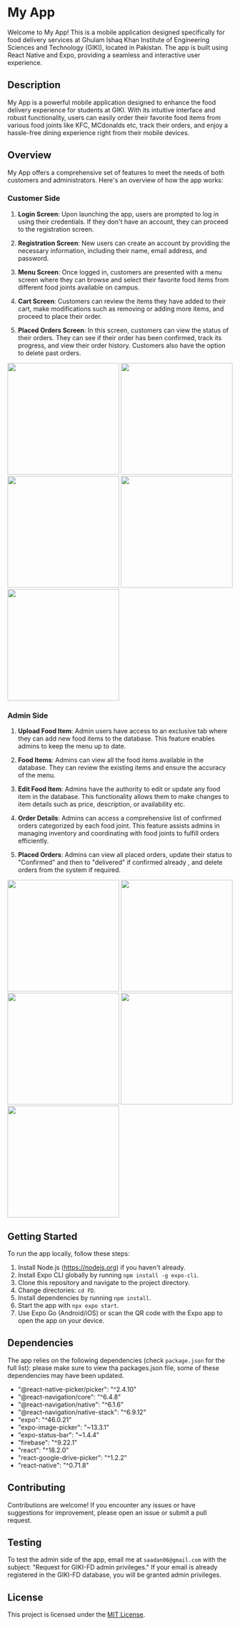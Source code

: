 # My App

Welcome to My App! This is a mobile application designed specifically for food delivery services at Ghulam Ishaq Khan Institute of Engineering Sciences and Technology (GIKI), located in Pakistan. The app is built using React Native and Expo, providing a seamless and interactive user experience.

## Description

My App is a powerful mobile application designed to enhance the food delivery experience for students at GIKI. With its intuitive interface and robust functionality, users can easily order their favorite food items from various food joints like KFC, MCdonalds etc, track their orders, and enjoy a hassle-free dining experience right from their mobile devices.

## Overview

My App offers a comprehensive set of features to meet the needs of both customers and administrators. Here's an overview of how the app works:

### Customer Side

1. **Login Screen**: Upon launching the app, users are prompted to log in using their credentials. If they don't have an account, they can proceed to the registration screen.

2. **Registration Screen**: New users can create an account by providing the necessary information, including their name, email address, and password.

3. **Menu Screen**: Once logged in, customers are presented with a menu screen where they can browse and select their favorite food items from different food joints available on campus.

4. **Cart Screen**: Customers can review the items they have added to their cart, make modifications such as removing or adding more items, and proceed to place their order.

5. **Placed Orders Screen**: In this screen, customers can view the status of their orders. They can see if their order has been confirmed, track its progress, and view their order history. Customers also have the option to delete past orders.

<p float="left">
  <img src="/Demo-Pictures/login.jpg" width="250" />
  <img src="/Demo-Pictures/registration.jpg" width="250" /> 
  <img src="/Demo-Pictures/menu.jpg" width="250" /> 
  <img src="/Demo-Pictures/cart.jpg" width="250" /> 
  <img src="/Demo-Pictures/placedorders.jpg" width="250" /> 
</p>

### Admin Side

1. **Upload Food Item**: Admin users have access to an exclusive tab where they can add new food items to the database. This feature enables admins to keep the menu up to date.

2. **Food Items**: Admins can view all the food items available in the database. They can review the existing items and ensure the accuracy of the menu.

3. **Edit Food Item**: Admins have the authority to edit or update any food item in the database. This functionality allows them to make changes to item details such as price, description, or availability etc.

4. **Order Details**: Admins can access a comprehensive list of confirmed orders categorized by each food joint. This feature assists admins in managing inventory and coordinating with food joints to fulfill orders efficiently.

5. **Placed Orders**: Admins can view all placed orders, update their status to "Confirmed" and then to "delivered" if confirmed already , and delete orders from the system if required.

<p float="left">
  <img src="/Demo-Pictures/adminUploadFoodItem.jpg" width="250" />
  <img src="/Demo-Pictures/foodItems.jpg" width="250" /> 
  <img src="/Demo-Pictures/editFoodItem.jpg" width="250" /> 
  <img src="/Demo-Pictures/adminplacedorders.jpg" width="250" /> 
  <img src="/Demo-Pictures/orders.jpg" width="250" /> 

</p>

## Getting Started

To run the app locally, follow these steps:

1. Install Node.js (https://nodejs.org) if you haven't already.
2. Install Expo CLI globally by running `npm install -g expo-cli`.
3. Clone this repository and navigate to the project directory.
4. Change directories: `cd FD`.
5. Install dependencies by running `npm install`.
6. Start the app with `npx expo start`.
7. Use Expo Go (Android/iOS) or scan the QR code with the Expo app to open the app on your device.

## Dependencies

The app relies on the following dependencies (check `package.json` for the full list):
please make sure to view tha packages.json file, some of these dependencies may have been updated.

- "@react-native-picker/picker": "^2.4.10"
- "@react-navigation/core": "^6.4.8"
- "@react-navigation/native": "^6.1.6"
- "@react-navigation/native-stack": "^6.9.12"
- "expo": "^46.0.21"
- "expo-image-picker": "~13.3.1"
- "expo-status-bar": "~1.4.4"
- "firebase": "^9.22.1"
- "react": "^18.2.0"
- "react-google-drive-picker": "^1.2.2"
- "react-native": "^0.71.8"

## Contributing

Contributions are welcome! If you encounter any issues or have suggestions for improvement, please open an issue or submit a pull request.

## Testing

To test the admin side of the app, email me at `saadan06@gmail.com` with the subject: "Request for GIKI-FD admin privileges." If your email is already registered in the GIKI-FD database, you will be granted admin privileges.

## License

This project is licensed under the [MIT License](LICENSE).
